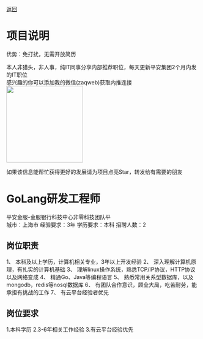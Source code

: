 [返回](../../)

# 项目说明

优势：免打扰，无需开放简历

本人非猎头，非人事，纯IT同事分享内部推荐职位，每天更新平安集团2个月内发的IT职位  
感兴趣的你可以添加我的微信(zaqweb)获取内推连接  
<img src="https://github.com/zaqweb/PA-IT-JOBS/blob/master/WechatICode.jpeg"  height="200" width="200">

如果该信息能帮忙获得更好的发展请为项目点亮Star，转发给有需要的朋友

# GoLang研发工程师
平安金服-金服银行科技中心非零科技团队平  
城市：上海市 经验要求：3年 学历要求：本科  招聘人数：2

## 岗位职责
1、	本科及以上学历，计算机相关专业，3年以上开发经验
2、	深入理解计算机原理，有扎实的计算机基础
3、	理解linux操作系统，熟悉TCP/IP协议，HTTP协议以及网络变成
4、	精通Go、Java等编程语言
5、	熟悉常用关系型数据库，以及mongodb，redis等nosql数据库
6、	有团队合作意识，顾全大局，吃苦耐劳，能承担有挑战的工作
7、	有云平台经验者优先

## 岗位要求
1.本科学历
2.3-6年相关工作经验
3.有云平台经验优先




